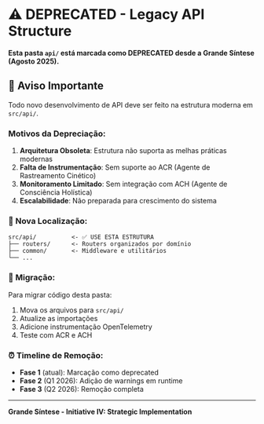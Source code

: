 # ⚠️ DEPRECATED - Legacy API Structure

**Esta pasta `api/` está marcada como DEPRECATED desde a Grande Síntese (Agosto 2025).**

## 🚨 Aviso Importante

Todo novo desenvolvimento de API deve ser feito na estrutura moderna em `src/api/`.

### Motivos da Depreciação:

1. **Arquitetura Obsoleta**: Estrutura não suporta as melhas práticas modernas
2. **Falta de Instrumentação**: Sem suporte ao ACR (Agente de Rastreamento Cinético)
3. **Monitoramento Limitado**: Sem integração com ACH (Agente de Consciência Holística)
4. **Escalabilidade**: Não preparada para crescimento do sistema

### 📍 Nova Localização:

```
src/api/          <- ✅ USE ESTA ESTRUTURA
├── routers/      <- Routers organizados por domínio  
├── common/       <- Middleware e utilitários
└── ...
```

### 🔄 Migração:

Para migrar código desta pasta:

1. Mova os arquivos para `src/api/`
2. Atualize as importações
3. Adicione instrumentação OpenTelemetry
4. Teste com ACR e ACH

### ⏰ Timeline de Remoção:

- **Fase 1** (atual): Marcação como deprecated
- **Fase 2** (Q1 2026): Adição de warnings em runtime
- **Fase 3** (Q2 2026): Remoção completa

---

**Grande Síntese - Initiative IV: Strategic Implementation**
